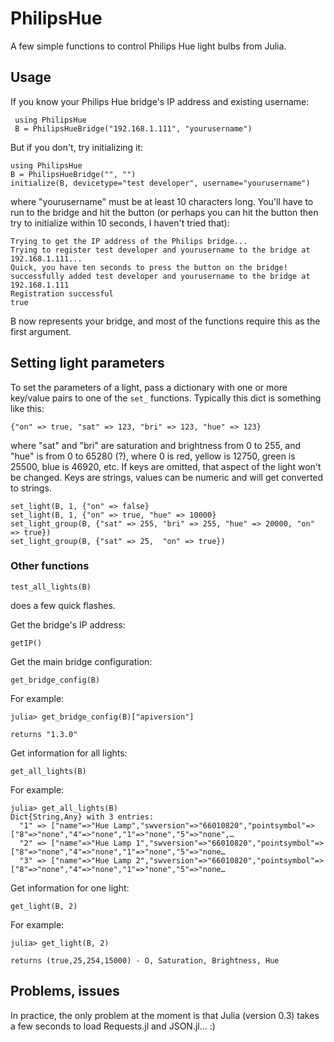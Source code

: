 # PhilipsHue

A few simple functions to control Philips Hue light bulbs from Julia.

## Usage

If you know your Philips Hue bridge's IP address and existing username:
 
     using PhilipsHue
     B = PhilipsHueBridge("192.168.1.111", "yourusername")

But if you don't, try initializing it:

    using PhilipsHue
    B = PhilipsHueBridge("", "")
    initialize(B, devicetype="test developer", username="yourusername")

where "yourusername" must be at least 10 characters long. You'll have to run to the bridge and hit the button (or perhaps you can hit the button then try to initialize within 10 seconds, I haven't tried that):

    Trying to get the IP address of the Philips bridge...
    Trying to register test developer and yourusername to the bridge at 192.168.1.111...
    Quick, you have ten seconds to press the button on the bridge!
    successfully added test developer and yourusername to the bridge at 192.168.1.111
    Registration successful
    true

B now represents your bridge, and most of the functions require this as the first argument.

## Setting light parameters
    
To set the parameters of a light, pass a dictionary with one or more key/value pairs to one of the `set_` functions. Typically this dict is something like this: 

	{"on" => true, "sat" => 123, "bri" => 123, "hue" => 123}
	
where "sat" and "bri" are saturation and brightness from 0 to 255, and "hue" is from 0 to 65280 (?), where 0 is red, yellow is 12750, green is 25500, blue is 46920, etc. If keys are omitted, that aspect of the light won't be changed. Keys are strings, values can be numeric and will get converted to strings.

    set_light(B, 1, {"on" => false}
    set_light(B, 1, {"on" => true, "hue" => 10000}
    set_light_group(B, {"sat" => 255, "bri" => 255, "hue" => 20000, "on" => true})
    set_light_group(B, {"sat" => 25,  "on" => true})

### Other functions

    test_all_lights(B)
    
does a few quick flashes.

Get the bridge's IP address:

    getIP()

Get the main bridge configuration:

    get_bridge_config(B)

For example:

    julia> get_bridge_config(B)["apiversion"]
    
    returns "1.3.0"
    
Get information for all lights:

    get_all_lights(B)
    
For example:

    julia> get_all_lights(B)
    Dict{String,Any} with 3 entries:
      "1" => ["name"=>"Hue Lamp","swversion"=>"66010820","pointsymbol"=>["8"=>"none","4"=>"none","1"=>"none","5"=>"none",…
      "2" => ["name"=>"Hue Lamp 1","swversion"=>"66010820","pointsymbol"=>["8"=>"none","4"=>"none","1"=>"none","5"=>"none…
      "3" => ["name"=>"Hue Lamp 2","swversion"=>"66010820","pointsymbol"=>["8"=>"none","4"=>"none","1"=>"none","5"=>"none…


Get information for one light:

    get_light(B, 2)

For example:
    
    julia> get_light(B, 2)
    
    returns (true,25,254,15000) - O, Saturation, Brightness, Hue

## Problems, issues

In practice, the only problem at the moment is that Julia (version 0.3) takes a few seconds to load Requests.jl and JSON.jl... :)